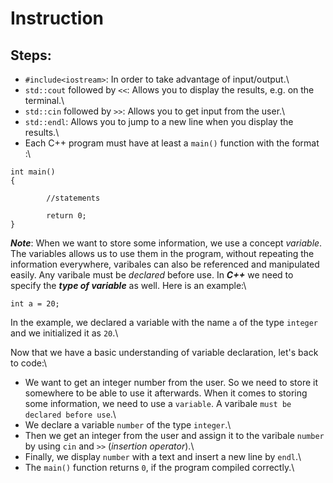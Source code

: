 # Instruction

## Steps:

- `#include<iostream>`: In order to take advantage of input/output.\
- `std::cout` followed by `<<`: Allows you to display the results, e.g. on the terminal.\
- `std::cin` followed by `>>`: Allows you to get input from the user.\
- `std::endl`: Allows you to jump to a new line when you display the results.\
- Each C++ program must have at least a `main()` function with the format :\
```
int main()
{
    
        //statements
    
        return 0;
}
```
***Note***: When we want to store some information, we use a concept _variable_. The variables allows us to use them in the program, without repeating the information everywhere, varibales can also be referenced and manipulated easily. Any varibale must be _declared_ before use. In ***C++*** we need to specify the ***type of variable*** as well. Here is an example:\
```
int a = 20;
```
In the example, we declared a variable with the name `a` of the type `integer` and we initialized it as `20`.\

Now that we have a basic understanding of variable declaration, let's back to code:\
- We want to get an integer number from the user. So we need to store it somewhere to be able to use it afterwards. When it comes to storing some information, we need to use a `variable`. A varibale `must be declared before use`.\
- We declare a variable `number` of the type `integer`.\
- Then we get an integer from the user and assign it to the varibale `number` by using `cin` and `>>` (_insertion operator_).\
- Finally, we display `number` with a text and insert a new line by `endl`.\
- The `main()` function returns `0`, if the program compiled correctly.\
